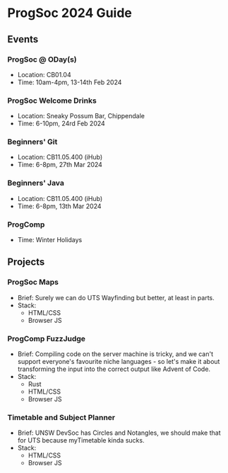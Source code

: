 # ProgSoc 2024 Guide

## Events

### ProgSoc @ ODay(s)

* Location: CB01.04
* Time: 10am-4pm, 13-14th Feb 2024

### ProgSoc Welcome Drinks

* Location: Sneaky Possum Bar, Chippendale
* Time: 6-10pm, 24rd Feb 2024

### Beginners' Git

* Location: CB11.05.400 (iHub)
* Time: 6-8pm, 27th Mar 2024

### Beginners' Java

* Location: CB11.05.400 (iHub)
* Time: 6-8pm, 13th Mar 2024

### ProgComp

* Time: Winter Holidays

## Projects

### ProgSoc Maps

* Brief: Surely we can do UTS Wayfinding but better, at least in parts.
* Stack:
    * HTML/CSS
    * Browser JS

### ProgComp FuzzJudge

* Brief: Compiling code on the server machine is tricky, and we can't support everyone's favourite niche languages - so let's make it about transforming the input into the correct output like Advent of Code.
* Stack:
    * Rust
    * HTML/CSS
    * Browser JS

### Timetable and Subject Planner

* Brief: UNSW DevSoc has Circles and Notangles, we should make that for UTS because myTimetable kinda sucks.
* Stack:
    * HTML/CSS
    * Browser JS
